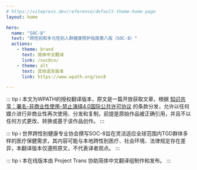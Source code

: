 ```yaml
---
# https://vitepress.dev/reference/default-theme-home-page
layout: home

hero:
  name: "SOC-8"
  text: "跨性别和多元性别人群健康照护指南第八版（SOC-8）"
  actions:
    - theme: brand
      text: 简体中文翻译
      link: /soc8cn/
    - theme: alt
      text: 其他语言版本
      link: https://www.wpath.org/soc8

---
```


<script setup>
import HomeContent from './.vitepress/theme/components/HomeContent.vue'
</script>

<HomeContent>

::: tip ℹ️
本文为WPATH的授权翻译版本，原文是一篇开放获取文章，根据 [知识共享：署名-非商业性使用-禁止演绎4.0国际公共许可协议](http://creativecommons.org/licenses/by-nc-nd/4.0/) 的条款分发，允许以任何媒介进行非商业性再次使用、分发和复制，前提是原始作品被正确引用，并且不以任何方式更改、转换或基于该作品创作。
:::

::: tip ℹ️
世界跨性别健康专业协会撰写SOC-8旨在灵活适应全球范围内TGD群体多样的医疗保健需求，其内容可能与本地跨性别医疗、社会环境、法律规定存在差异，本翻译版本仅遵照原文，不代表译者观点。
:::

::: tip ℹ️
本在线版本由 Project Trans 协助简体中文翻译组制作和发布。
:::

</HomeContent>
